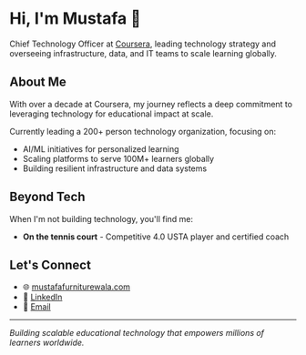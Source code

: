 # Hi, I'm Mustafa 👋

Chief Technology Officer at [Coursera](https://www.coursera.org), leading technology strategy and overseeing infrastructure, data, and IT teams to scale learning globally.

## About Me

With over a decade at Coursera, my journey reflects a deep commitment to leveraging technology for educational impact at scale.

Currently leading a 200+ person technology organization, focusing on:
- AI/ML initiatives for personalized learning
- Scaling platforms to serve 100M+ learners globally
- Building resilient infrastructure and data systems

## Beyond Tech

When I'm not building technology, you'll find me:
- **On the tennis court** - Competitive 4.0 USTA player and certified coach

## Let's Connect

- 🌐 [mustafafurniturewala.com](https://mustafafurniturewala.com)
- 💼 [LinkedIn](https://www.linkedin.com/in/mustafaf/)
- 📧 [Email](mailto:mustafaf@gmail.com)

---

*Building scalable educational technology that empowers millions of learners worldwide.*
